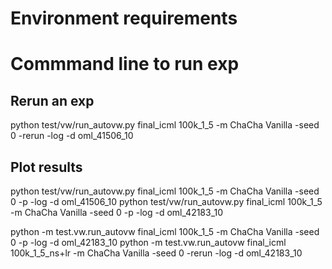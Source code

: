 # Environment requirements


# Commmand line to run exp
## Rerun an exp
python test/vw/run_autovw.py  final_icml 100k_1_5 -m ChaCha  Vanilla   -seed 0  -rerun -log -d oml_41506_10
## Plot results 
python test/vw/run_autovw.py  final_icml 100k_1_5 -m ChaCha  Vanilla   -seed 0  -p -log -d oml_41506_10
python test/vw/run_autovw.py  final_icml 100k_1_5 -m ChaCha  Vanilla   -seed 0  -p  -log -d oml_42183_10

python -m  test.vw.run_autovw  final_icml 100k_1_5 -m ChaCha  Vanilla   -seed 0  -p  -log -d oml_42183_10
python -m  test.vw.run_autovw  final_icml 100k_1_5_ns+lr -m ChaCha  Vanilla   -seed 0  -rerun  -log -d oml_42183_10